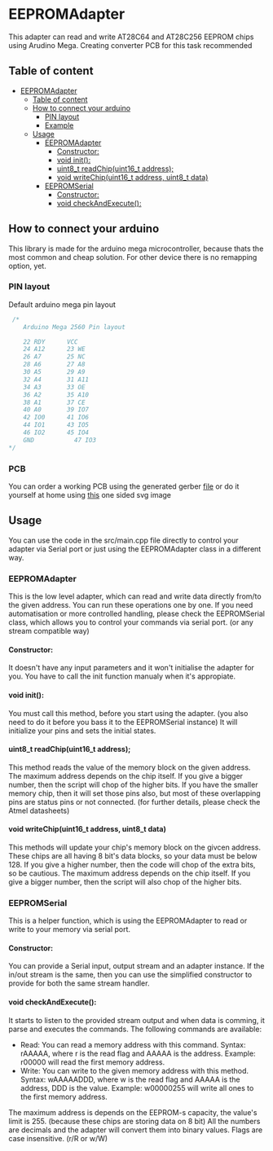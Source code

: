 # EEPROMAdapter

This adapter can read and write AT28C64 and AT28C256 EEPROM chips using Arudino Mega. Creating converter PCB for this task recommended

## Table of content

- [EEPROMAdapter](#eepromadapter)
  - [Table of content](#table-of-content)
  - [How to connect your arduino](#how-to-connect-your-arduino)
    - [PIN layout](#pin-layout)
    - [Example](#example)
  - [Usage](#usage)
    - [EEPROMAdapter](#eepromadapter-1)
      - [Constructor:](#constructor)
      - [void init():](#void-init)
      - [uint8_t readChip(uint16_t address);](#uint8t-readchipuint16t-address)
      - [void writeChip(uint16_t address, uint8_t data)](#void-writechipuint16t-address-uint8t-data)
    - [EEPROMSerial](#eepromserial)
      - [Constructor:](#constructor-1)
      - [void checkAndExecute():](#void-checkandexecute)

## How to connect your arduino

This library is made for the arduino mega microcontroller, because thats the most common and cheap solution. For other device there is no remapping option, yet.

### PIN layout

Default arduino mega pin layout

```c
 /*
    Arduino Mega 2560 Pin layout

    22 RDY		VCC
    24 A12  	23 WE
    26 A7 	 	25 NC
    28 A6 		27 A8
    30 A5 		29 A9
    32 A4 		31 A11
    34 A3 		33 OE
    36 A2 		35 A10
    38 A1 		37 CE
    40 A0 		39 IO7
    42 IO0 		41 IO6
    44 IO1 		43 IO5
    46 IO2		45 IO4
    GND			  47 IO3
*/
```

### PCB

You can order a working PCB using the generated gerber [file](./files/Gerber_PCB.zip) or do it yourself at home using [this](./files/Single_Side_PCB.svg) one sided svg image

## Usage

You can use the code in the src/main.cpp file directly to control your adapter via Serial port or just using the EEPROMAdapter class in a different way.

### EEPROMAdapter

This is the low level adapter, which can read and write data directly from/to the given address. You can run these operations one by one. If you need automatisation or more controlled handling, please check the EEPROMSerial class, which allows you to control your commands via serial port. (or any stream compatible way)

#### Constructor:

It doesn't have any input parameters and it won't initialise the adapter for you. You have to call the init function manualy when it's appropiate.

#### void init():

You must call this method, before you start using the adapter. (you also need to do it before you bass it to the EEPROMSerial instance) It will initialize your pins and sets the initial states.

#### uint8_t readChip(uint16_t address);

This method reads the value of the memory block on the given address. The maximum address depends on the chip itself. If you give a bigger number, then the script will chop of the higher bits. If you have the smaller memory chip, then it will set those pins also, but most of these overlapping pins are status pins or not connected. (for further details, please check the Atmel datasheets)

#### void writeChip(uint16_t address, uint8_t data)

This methods will update your chip's memory block on the givcen address. These chips are all having 8 bit's data blocks, so your data must be below 128. If you give a higher number, then the code will chop of the extra bits, so be cautious. The maximum address depends on the chip itself. If you give a bigger number, then the script will also chop of the higher bits.

### EEPROMSerial

This is a helper function, which is using the EEPROMAdapter to read or write to your memory via serial port.

#### Constructor:

You can provide a Serial input, output stream and an adapter instance. If the in/out stream is the same, then you can use the simplified constructor to provide for both the same stream handler.

#### void checkAndExecute():

It starts to listen to the provided stream output and when data is comming, it parse and executes the commands. The following commands are available:

- Read: You can read a memory address with this command. Syntax: rAAAAA, where r is the read flag and AAAAA is the address. Example: r00000 will read the first memory address.
- Write: You can write to the given memory address with this method. Syntax: wAAAAADDD, where w is the read flag and AAAAA is the address, DDD is the value. Example: w00000255 will write all ones to the first memory address.

The maximum address is depends on the EEPROM-s capacity, the value's limit is 255. (because these chips are storing data on 8 bit) All the numbers are decimals and the adapter will convert them into binary values. Flags are case insensitive. (r/R or w/W)
